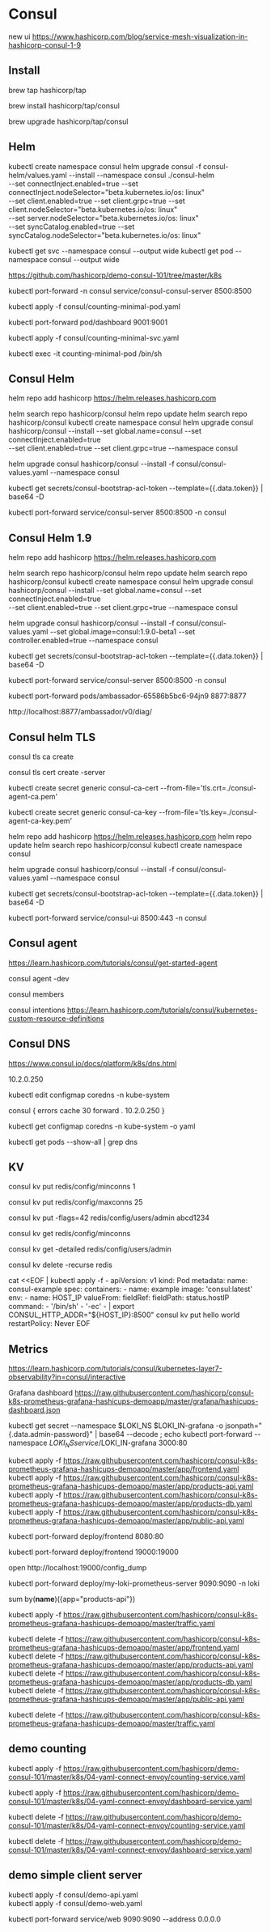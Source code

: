 
# Consul

new ui
https://www.hashicorp.com/blog/service-mesh-visualization-in-hashicorp-consul-1-9

## Install 

brew tap hashicorp/tap

brew install hashicorp/tap/consul

brew upgrade hashicorp/tap/consul

## Helm

kubectl create namespace consul
helm upgrade consul -f consul-helm/values.yaml --install --namespace consul ./consul-helm \
  --set connectInject.enabled=true --set connectInject.nodeSelector="beta.kubernetes.io/os: linux" \
  --set client.enabled=true --set client.grpc=true --set client.nodeSelector="beta.kubernetes.io/os: linux" \
  --set server.nodeSelector="beta.kubernetes.io/os: linux" \
  --set syncCatalog.enabled=true --set syncCatalog.nodeSelector="beta.kubernetes.io/os: linux"

kubectl get svc --namespace consul --output wide
kubectl get pod --namespace consul --output wide

https://github.com/hashicorp/demo-consul-101/tree/master/k8s

kubectl port-forward -n consul service/consul-consul-server 8500:8500

kubectl apply -f consul/counting-minimal-pod.yaml

kubectl port-forward pod/dashboard 9001:9001

kubectl apply -f consul/counting-minimal-svc.yaml

kubectl exec -it counting-minimal-pod /bin/sh

## Consul Helm

helm repo add hashicorp https://helm.releases.hashicorp.com

helm search repo hashicorp/consul
helm repo update
helm search repo hashicorp/consul
kubectl create namespace consul
helm upgrade consul hashicorp/consul --install --set global.name=consul --set connectInject.enabled=true  \
  --set client.enabled=true --set client.grpc=true --namespace consul

helm upgrade consul hashicorp/consul --install -f consul/consul-values.yaml --namespace consul

kubectl get secrets/consul-bootstrap-acl-token --template={{.data.token}} | base64 -D

kubectl port-forward service/consul-server 8500:8500 -n consul


## Consul Helm 1.9

helm repo add hashicorp https://helm.releases.hashicorp.com

helm search repo hashicorp/consul
helm repo update
helm search repo hashicorp/consul
kubectl create namespace consul
helm upgrade consul hashicorp/consul --install --set global.name=consul --set connectInject.enabled=true  \
  --set client.enabled=true --set client.grpc=true --namespace consul

helm upgrade consul hashicorp/consul --install -f consul/consul-values.yaml --set global.image=consul:1.9.0-beta1 --set controller.enabled=true --namespace consul

kubectl get secrets/consul-bootstrap-acl-token --template={{.data.token}} | base64 -D

kubectl port-forward service/consul-server 8500:8500 -n consul

kubectl port-forward pods/ambassador-65586b5bc6-94jn9 8877:8877

http://localhost:8877/ambassador/v0/diag/

## Consul helm TLS

consul tls ca create

consul tls cert create -server

kubectl create secret generic consul-ca-cert --from-file='tls.crt=./consul-agent-ca.pem'

kubectl create secret generic consul-ca-key --from-file='tls.key=./consul-agent-ca-key.pem'

helm repo add hashicorp https://helm.releases.hashicorp.com
helm repo update
helm search repo hashicorp/consul
kubectl create namespace consul

helm upgrade consul hashicorp/consul --install -f consul/consul-values.yaml --namespace consul

kubectl get secrets/consul-bootstrap-acl-token --template={{.data.token}} | base64 -D

kubectl port-forward service/consul-ui 8500:443 -n consul

## Consul agent
https://learn.hashicorp.com/tutorials/consul/get-started-agent

consul agent -dev

consul members

consul intentions
https://learn.hashicorp.com/tutorials/consul/kubernetes-custom-resource-definitions

## Consul DNS
https://www.consul.io/docs/platform/k8s/dns.html

10.2.0.250

kubectl edit configmap coredns -n kube-system

consul {
   errors
   cache 30
   forward . 10.2.0.250
}

kubectl get configmap coredns -n kube-system -o yaml

kubectl get pods --show-all | grep dns

## KV

consul kv put redis/config/minconns 1

consul kv put redis/config/maxconns 25

consul kv put -flags=42 redis/config/users/admin abcd1234

consul kv get redis/config/minconns

consul kv get -detailed redis/config/users/admin

consul kv delete -recurse redis

cat <<EOF | kubectl apply -f -
apiVersion: v1
kind: Pod
metadata:
  name: consul-example
spec:
  containers:
    - name: example
      image: 'consul:latest'
      env:
        - name: HOST_IP
          valueFrom:
            fieldRef:
              fieldPath: status.hostIP
      command:
        - '/bin/sh'
        - '-ec'
        - |
          export CONSUL_HTTP_ADDR="${HOST_IP}:8500"
          consul kv put hello world
  restartPolicy: Never
EOF

## Metrics

https://learn.hashicorp.com/tutorials/consul/kubernetes-layer7-observability?in=consul/interactive

Grafana dashboard
https://raw.githubusercontent.com/hashicorp/consul-k8s-prometheus-grafana-hashicups-demoapp/master/grafana/hashicups-dashboard.json

kubectl get secret --namespace $LOKI_NS $LOKI_IN-grafana -o jsonpath="{.data.admin-password}" | base64 --decode ; echo
kubectl port-forward --namespace $LOKI_NS service/$LOKI_IN-grafana 3000:80

kubectl apply -f https://raw.githubusercontent.com/hashicorp/consul-k8s-prometheus-grafana-hashicups-demoapp/master/app/frontend.yaml
kubectl apply -f https://raw.githubusercontent.com/hashicorp/consul-k8s-prometheus-grafana-hashicups-demoapp/master/app/products-api.yaml
kubectl apply -f https://raw.githubusercontent.com/hashicorp/consul-k8s-prometheus-grafana-hashicups-demoapp/master/app/products-db.yaml
kubectl apply -f https://raw.githubusercontent.com/hashicorp/consul-k8s-prometheus-grafana-hashicups-demoapp/master/app/public-api.yaml

kubectl port-forward deploy/frontend 8080:80

kubectl port-forward deploy/frontend 19000:19000

open http://localhost:19000/config_dump

kubectl port-forward deploy/my-loki-prometheus-server  9090:9090 -n loki

sum by(__name__)({app="products-api"})

kubectl apply -f https://raw.githubusercontent.com/hashicorp/consul-k8s-prometheus-grafana-hashicups-demoapp/master/traffic.yaml



kubectl delete -f https://raw.githubusercontent.com/hashicorp/consul-k8s-prometheus-grafana-hashicups-demoapp/master/app/frontend.yaml
kubectl delete -f https://raw.githubusercontent.com/hashicorp/consul-k8s-prometheus-grafana-hashicups-demoapp/master/app/products-api.yaml
kubectl delete -f https://raw.githubusercontent.com/hashicorp/consul-k8s-prometheus-grafana-hashicups-demoapp/master/app/products-db.yaml
kubectl delete -f https://raw.githubusercontent.com/hashicorp/consul-k8s-prometheus-grafana-hashicups-demoapp/master/app/public-api.yaml

kubectl delete -f https://raw.githubusercontent.com/hashicorp/consul-k8s-prometheus-grafana-hashicups-demoapp/master/traffic.yaml

## demo counting

kubectl apply -f https://raw.githubusercontent.com/hashicorp/demo-consul-101/master/k8s/04-yaml-connect-envoy/counting-service.yaml

kubectl apply -f https://raw.githubusercontent.com/hashicorp/demo-consul-101/master/k8s/04-yaml-connect-envoy/dashboard-service.yaml


kubectl delete -f https://raw.githubusercontent.com/hashicorp/demo-consul-101/master/k8s/04-yaml-connect-envoy/counting-service.yaml

kubectl delete -f https://raw.githubusercontent.com/hashicorp/demo-consul-101/master/k8s/04-yaml-connect-envoy/dashboard-service.yaml


## demo simple client server

kubectl apply -f consul/demo-api.yaml   
kubectl apply -f consul/demo-web.yaml 


kubectl port-forward service/web 9090:9090 --address 0.0.0.0